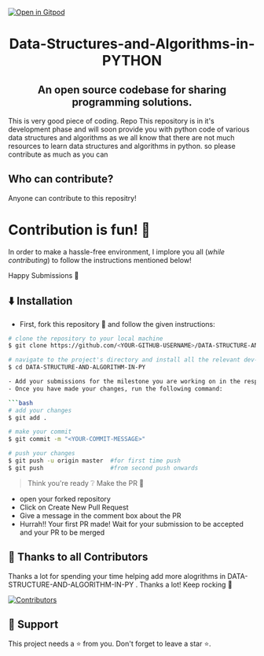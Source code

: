 [![Open in Gitpod](https://gitpod.io/button/open-in-gitpod.svg)](https://fms12-datastructureand-u5jqzhx1362.ws-us71.gitpod.io/)

<h1 align="center">Data-Structures-and-Algorithms-in-PYTHON</h1>
<h2 align ="center">An open source codebase for sharing programming solutions. </h2>
This is very good piece of coding. Repo
This repository is in it's development phase and will soon provide you with python code of various data structures and algorithms
as we all know that there are not much resources to learn data structures and algorithms in python. so please contribute as much as you can

## Who can contribute?

Anyone can contribute to this repositry!

# Contribution is fun! :green_heart:

In order to make a hassle-free environment, I implore you all (_while contributing_) to follow the instructions mentioned below!

Happy Submissions :slightly_smiling_face:

## :arrow_down: Installation

- First, fork this repository :fork_and_knife: and follow the given instructions:

```bash
# clone the repository to your local machine
$ git clone https://github.com/<YOUR-GITHUB-USERNAME>/DATA-STRUCTURE-AND-ALGORITHM-IN-PY.git

# navigate to the project's directory and install all the relevant dev-dependencies
$ cd DATA-STRUCTURE-AND-ALGORITHM-IN-PY

- Add your submissions for the milestone you are working on in the respective milestone folder
- Once you have made your changes, run the following command:

```bash
# add your changes
$ git add .

# make your commit
$ git commit -m "<YOUR-COMMIT-MESSAGE>"

# push your changes
$ git push -u origin master  #for first time push
$ git push                   #from second push onwards
```

> Think you're ready :grey_question: Make the PR :tropical_drink:
-  open your forked repository
- Click on Create New Pull Request
- Give a message in the comment box about the PR
- Hurrah!! Your first PR made! Wait for your submission to be accepted and your PR to be merged


## 💪 Thanks to all Contributors

Thanks a lot for spending your time helping add more alogrithms in DATA-STRUCTURE-AND-ALGORITHM-IN-PY . Thanks a lot! Keep rocking 🍻

[![Contributors](https://contrib.rocks/image?repo=fms12/DATA-STRUCTURE-AND-ALGORITHM-IN-PY)](https://github.com/fms12/DATA-STRUCTURE-AND-ALGORITHM-IN-PY/graphs/contributors)

## 🙏 Support

This project needs a ⭐️ from you. Don't forget to leave a star ⭐️.
